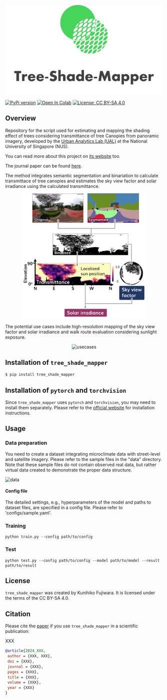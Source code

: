 ![Logo](https://github.com/kunifujiwara/TreeShadeMapper/blob/main/images/logo.jpg)

[![PyPi version](https://img.shields.io/pypi/v/tree-shade-mapper.svg)](https://pypi.python.org/pypi/tree-shade-mapper)
[![Open In Colab](https://colab.research.google.com/assets/colab-badge.svg)](https://colab.research.google.com/drive/1fUcqN6aSLGZnzzahIZiy_AkigFn5gY2e?usp=sharing)
[![License: CC BY-SA 4.0](https://licensebuttons.net/l/by-sa/4.0/80x15.png)](https://creativecommons.org/licenses/by-sa/4.0/)

## Overview
Repository for the script used for estimating and mapping the shading effect of trees considering transmittance of tree Canopies from panoramic imagery, developed by the [Urban Analytics Lab (UAL)](https://ual.sg/) at the National University of Singapore (NUS).

You can read more about this project on [its website](https://ual.sg/publication/***/) too.

The journal paper can be found [here](https://doi.org/***). 

The method integrates semantic segmentation and binariation to calculate transmittace of tree canopies and estimates the sky view factor and solar irradiance using the calculated transmittance.

<div style="text-align:center">
  <img src="images/method.png" width="400" alt="method">
</div>

The potential use cases include high-resolution mapping of the sky view factor and solar irradiance and walk route evaluation considering sunlight exposure.

<div style="text-align:center">
  <img src="images/usecases.png" width="800" alt="usecases">
</div>

## Installation of `tree_shade_mapper`

```bash
$ pip install tree_shade_mapper
```
## Installation of `pytorch` and `torchvision`

Since `tree_shade_mapper` uses `pytorch` and `torchvision`, you may need to install them separately. Please refer to the [official website](https://pytorch.org/get-started/locally/) for installation instructions.

## Usage

### Data preparation
You need to create a dataset integrating microclimate data with street-level and satellite imagery. Please refer to the sample files in the "data" directory. Note that these sample files do not contain observed real data, but rather virtual data created to demonstrate the proper data structure.

![data](images/examle_datapoint.jpg)

#### Config file

The detailed settings, e.g., hyperparameters of the model and paths to dataset files, are specified in a config file. Please refer to 'configs/sample.yaml'.

### Training
```
python train.py --config path/to/config
```
### Test
```
python test.py --config path/to/config --model path/to/model --result path/to/result
```

## License

`tree_shade_mapper` was created by Kunihiko Fujiwara. It is licensed under the terms of the CC BY-SA 4.0.

## Citation

Please cite the [paper](https://doi.org/XXX) if you use `tree_shade_mapper` in a scientific publication:

XXX

```bibtex
@article{2024_XXX,
 author = {XXX, XXX},
 doi = {XXX},
 journal = {XXX},
 pages = {XXX},
 title = {XXX},
 volume = {XXX},
 year = {XXX}
}
```
